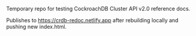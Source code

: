 Temporary repo for testing CockroachDB Cluster API v2.0 reference docs.

Publishes to https://crdb-redoc.netlify.app after rebuilding locally and pushing new index.html.
